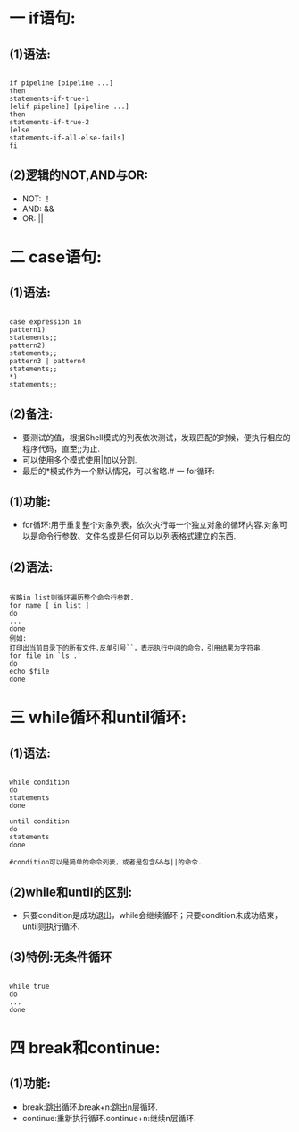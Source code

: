 # 一 if语句:
## (1)语法:
<pre><code>
if pipeline [pipeline ...]
then
statements-if-true-1
[elif pipeline] [pipeline ...]
then
statements-if-true-2
[else
statements-if-all-else-fails]
fi
</code></pre>

## (2)逻辑的NOT,AND与OR:
- NOT: ！
- AND: &&
- OR: ||

# 二 case语句:
## (1)语法:
<pre><code>
case expression in
pattern1)
statements;;
pattern2)
statements;;
pattern3 | pattern4
statements;;
*)
statements;;
</code></pre>

## (2)备注:
- 要测试的值，根据Shell模式的列表依次测试，发现匹配的时候，便执行相应的程序代码，直至;;为止.
- 可以使用多个模式使用|加以分割.
- 最后的*模式作为一个默认情况，可以省略.# 一 for循环:
## (1)功能:
- for循环:用于重复整个对象列表，依次执行每一个独立对象的循环内容.对象可以是命令行参数、文件名或是任何可以以列表格式建立的东西.

## (2)语法:
<pre><code>
省略in list则循环遍历整个命令行参数.
for name [ in list ]
do
...
done
例如:
打印出当前目录下的所有文件.反单引号``，表示执行中间的命令，引用结果为字符串.
for file in `ls .`
do
echo $file
done
</code></pre>


# 三 while循环和until循环:
## (1)语法:
<pre><code>
while condition
do
statements
done

until condition
do
statements
done

#condition可以是简单的命令列表，或者是包含&&与||的命令.
</code></pre>


## (2)while和until的区别:
- 只要condition是成功退出，while会继续循环；只要condition未成功结束，until则执行循环.

## (3)特例:无条件循环
<pre><code>
while true
do
...
done
</code></pre>



# 四 break和continue:
## (1)功能:
- break:跳出循环.break+n:跳出n层循环.
- continue:重新执行循环.continue+n:继续n层循环.
